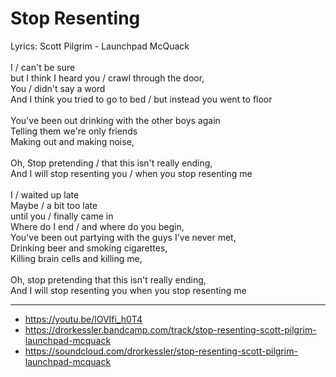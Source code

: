 # Stop Resenting

Lyrics: Scott Pilgrim - Launchpad McQuack\
\
I / can't be sure\
but I think I heard you / crawl through the door,\
You / didn't say a word\
And I think you tried to go to bed / but instead you went to floor\
\
You've been out drinking with the other boys again\
Telling them we're only friends\
Making out and making noise,\
\
Oh, Stop pretending / that this isn't really ending,\
And I will stop resenting you / when you stop resenting me\
\
I / waited up late\
Maybe / a bit too late\
until you / finally came in\
Where do I end / and where do you begin,\
You've been out partying with the guys I've never met,\
Drinking beer and smoking cigarettes,\
Killing brain cells and killing me,\
\
Oh, stop pretending that this isn't really ending,\
And I will stop resenting you when you stop resenting me

---
- https://youtu.be/lOVIfi_h0T4
- https://drorkessler.bandcamp.com/track/stop-resenting-scott-pilgrim-launchpad-mcquack
- https://soundcloud.com/drorkessler/stop-resenting-scott-pilgrim-launchpad-mcquack
